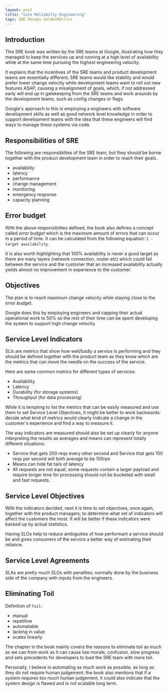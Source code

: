 ```yaml
---
layout: post
title: "Site Reliabilty Engineering"
tags: SRE Devops GoldenMetrics
---
```


## Introduction

This SRE book was written by the SRE teams at Google, illustrating how they managed to keep the services up and running at a high level of availability while at the same time pursuing the highest engineering velocity.

It explains that the incentives of the SRE teams and product development teams are essentially different; SRE teams would like stability and would prefer lower change velocity while development teams want to roll out new features ASAP, causing a misalignment of goals, which, if not addressed early will end up in gatekeeping from the SRE teams and work arounds by the development teams, such as config changes or flags.

Google's approach to this is employing a engineers with software development skills as well as good network level knowledge in order to support development teams with the idea that these engineers will find ways to manage these systems via code.

## Responsibilities of SRE

The following are responsibilites of the SRE team, but they should be borne together with the product development team in order to reach their goals.

- availability
- latency
- performance
- change management
- monitoring
- emergency response
- capacity planning

## Error budget

With the above responsibilites defined, the book also defines a concept called _error budget_ which is the maximum amount of errors that can occur in a period of time. It can be calculated from the following equation: `1 - target availability`.

It is also worth highlighting that 100% availability is never a good target as there are many layers (network connection, router etc) which could fail between the service and the customer that an increased availability actually yields almost no improvement in experience to the customer.

## Objectives

The plan is to reach maximum change velocity while staying close to the _error budget_.

Google does this by employing engineers and capping their actual operational work to 50% so the rest of their time can be spent developing the system to support high change velocity.

## Service Level Indicators

SLIs are metrics that show how well/badly a service is performing and they should be defined together with the product team as they know which are the metrics that can move the needle on the success of the service.

Here are some common metrics for different types of services:

- Availability
- Latency
- Durability (for storage systems)
- Throughput (for data processing)

While it is tempting to list the metrics that can be easily measured and use them to set Service Level Objectives, it might be better to work backwards: decide what kind of metrics would clearly indicate a change in the customer's experience and find a way to measure it.

The way indicators are measured should also be set up clearly for anyone interpreting the results as averages and means can represent totally different situations:

- Service that gets 200 reqs every other second and Service that gets 100 reqs per second will both average to be 100rps
- Means can hide fat tails of latency
- All requests are not equal; some requests contain a larger payload and require longer time for processing should not be bucketed with small and fast requests.

## Service Level Objectives

With the indicators decided, next it is time to set objectives, once again, together with the product managers; to determine what set of indicators will affect the customers the most. It will be better if these indicators were backed up by actual statistics.

Having SLOs help to reduce ambiguities of how performant a service should be and gives consumers of the service a better way of estimating their reliance.

## Service Level Agreements

SLAs are pretty much SLOs with penalties; normally done by the business side of the company with inputs from the engineers.

## Eliminating Toil

Definition of `Toil`:

- manual
- repetitive
- automatable
- lacking in value
- scales linearly

The chapter in the book mainly covers the reasons to eliminate toil as much as we can from work as it can cause low morale, confusion, slow progress and sets precedents for developers to load the SRE team with more toil.

Personally, I believe in automating as much work as possible, as long as they do not require human judgement; the book also mentions that if a system requires too much human judgement, it could also indicate that the system design is flawed and is not scalable long term.
